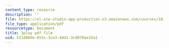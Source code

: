 ```yaml
---
content_type: resource
description: ''
file: https://ol-ocw-studio-app-production.s3.amazonaws.com/courses/18-01sc-single-variable-calculus-fall-2010/521d00de653c3ce34d413cd070ae16a1_BGE3wb7H2PA.pdf
file_type: application/pdf
resourcetype: Document
title: 3play pdf file
uid: 521d00de-653c-3ce3-4d41-3cd070ae16a1
---
```

